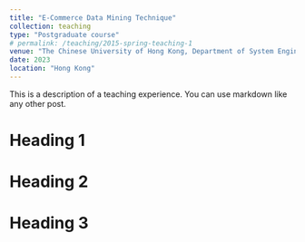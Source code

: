 ```yaml
---
title: "E-Commerce Data Mining Technique"
collection: teaching
type: "Postgraduate course"
# permalink: /teaching/2015-spring-teaching-1
venue: "The Chinese University of Hong Kong, Department of System Engineering and Engineering Management (SEEM)"
date: 2023
location: "Hong Kong"
---
```


This is a description of a teaching experience. You can use markdown like any other post.

Heading 1
======

Heading 2
======

Heading 3
======
